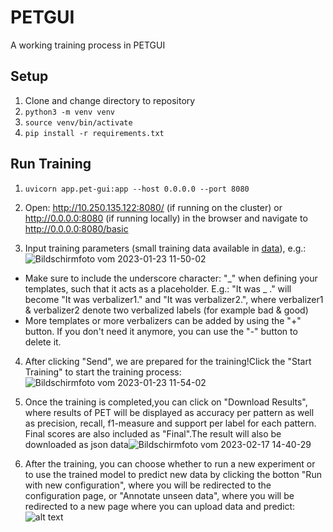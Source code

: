 # PETGUI
A working training process in PETGUI
## Setup
1. Clone and change directory to repository
2. `python3 -m venv venv`
3. `source venv/bin/activate`
4. `pip install -r requirements.txt`
## Run Training
1. `uvicorn app.pet-gui:app --host 0.0.0.0 --port 8080`
2. Open: http://10.250.135.122:8080/ (if running on the cluster) or http://0.0.0.0:8080 (if running locally) in the browser and navigate to http://0.0.0.0:8080/basic

3. Input training parameters (small training data available in [data](/data/yelp_review_polarity_csv.tar.gz)), e.g.: ![Bildschirmfoto vom 2023-01-23 11-50-02](https://user-images.githubusercontent.com/47433679/214032245-2f29ddd4-2bb5-4238-82eb-e311fd44e2a3.png)

* Make sure to include the underscore character: "\_" when defining your templates, such that it acts as a placeholder.
E.g.: "It was \_ ." will become "It was verbalizer1." and "It was verbalizer2.", where verbalizer1 & verbalizer2 denote two verbalized labels (for example bad & good)
* More templates or more verbalizers can be added by using the "+" button. If you don't need it anymore, you can use the "-" button to delete it.  

4. After clicking "Send", we are prepared for the training!Click the "Start Training" to start the training process:![Bildschirmfoto vom 2023-01-23 11-54-02](https://user-images.githubusercontent.com/63499872/221887170-dea033d7-2272-4577-b6b6-40b377c7a512.jpeg)

5. Once the training is completed,you can click on "Download Results", where results of PET will be displayed as accuracy per pattern as well as precision, recall, f1-measure and support per label for each pattern. Final scores are also included as "Final".The result will also be downloaded as json data![Bildschirmfoto vom 2023-02-17 14-40-29](https://user-images.githubusercontent.com/63499872/221966737-b871dfa5-3d15-486f-ab1d-fb72f3544312.jpeg)

6. After the training, you can choose whether to run a new experiment or to use the trained model to predict new data by clicking the botton "Run with new configuration", where you will be redirected to the configuration page,  or "Annotate unseen data", where you will be redirected to a new page where you can upload data and predict:![alt text](https://user-images.githubusercontent.com/63499872/221894674-7b3ab607-943f-4df7-bac5-42e5612c1ec8.png)
